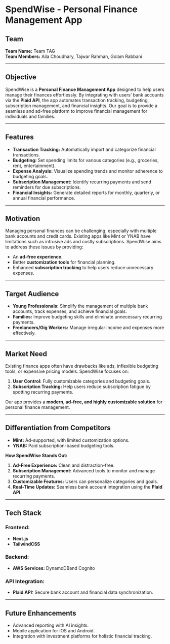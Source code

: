 # SpendWise - Personal Finance Management App

## Team

**Team Name:** Team TAG  
**Team Members:** Aila Choudhary, Tajwar Rahman, Golam Rabbani

---

## Objective

SpendWise is a **Personal Finance Management App** designed to help users manage their finances effortlessly. By integrating with users’ bank accounts via the **Plaid API**, the app automates transaction tracking, budgeting, subscription management, and financial insights. Our goal is to provide a seamless and ad-free platform to improve financial management for individuals and families.

---

## Features

- **Transaction Tracking:** Automatically import and categorize financial transactions.
- **Budgeting:** Set spending limits for various categories (e.g., groceries, rent, entertainment).
- **Expense Analysis:** Visualize spending trends and monitor adherence to budgeting goals.
- **Subscription Management:** Identify recurring payments and send reminders for due subscriptions.
- **Financial Insights:** Generate detailed reports for monthly, quarterly, or annual financial performance.

---

## Motivation

Managing personal finances can be challenging, especially with multiple bank accounts and credit cards. Existing apps like Mint or YNAB have limitations such as intrusive ads and costly subscriptions. SpendWise aims to address these issues by providing:

- An **ad-free experience**.
- Better **customization tools** for financial planning.
- Enhanced **subscription tracking** to help users reduce unnecessary expenses.

---

## Target Audience

- **Young Professionals:** Simplify the management of multiple bank accounts, track expenses, and achieve financial goals.
- **Families:** Improve budgeting skills and eliminate unnecessary recurring payments.
- **Freelancers/Gig Workers:** Manage irregular income and expenses more effectively.

---

## Market Need

Existing finance apps often have drawbacks like ads, inflexible budgeting tools, or expensive pricing models. SpendWise focuses on:

1. **User Control:** Fully customizable categories and budgeting goals.
2. **Subscription Tracking:** Help users reduce subscription fatigue by spotting recurring payments.

Our app provides a **modern, ad-free, and highly customizable solution** for personal finance management.

---

## Differentiation from Competitors

- **Mint:** Ad-supported, with limited customization options.
- **YNAB:** Paid subscription-based budgeting tools.

**How SpendWise Stands Out:**

1. **Ad-Free Experience:** Clean and distraction-free.
2. **Subscription Management:** Advanced tools to monitor and manage recurring payments.
3. **Customizable Features:** Users can personalize categories and goals.
4. **Real-Time Updates:** Seamless bank account integration using the **Plaid API**.

---

## Tech Stack

### Frontend:

- **Next.js**
- **TailwindCSS**

### Backend:

- **AWS Services:** DynamoDBand Cognito

### API Integration:

- **Plaid API:** Secure bank account and financial data synchronization.

---

## Future Enhancements

- Advanced reporting with AI insights.
- Mobile application for iOS and Android.
- Integration with investment platforms for holistic financial tracking.
